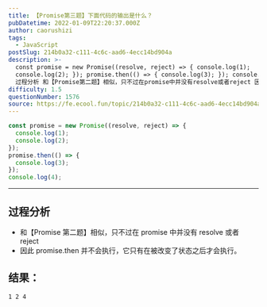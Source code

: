 ```yaml
---
title: 【Promise第三题】下面代码的输出是什么？
pubDatetime: 2022-01-09T22:20:37.000Z
author: caorushizi
tags:
  - JavaScript
postSlug: 214b0a32-c111-4c6c-aad6-4ecc14bd904a
description: >-
  const promise = new Promise((resolve, reject) => { console.log(1);
  console.log(2); }); promise.then(() => { console.log(3); }); console.log(4);
  过程分析 和【Promise第二题】相似，只不过在promise中并没有resolve或者reject 因此pr
difficulty: 1.5
questionNumber: 1576
source: https://fe.ecool.fun/topic/214b0a32-c111-4c6c-aad6-4ecc14bd904a
---
```


```js
const promise = new Promise((resolve, reject) => {
  console.log(1);
  console.log(2);
});
promise.then(() => {
  console.log(3);
});
console.log(4);
```

---

## 过程分析

- 和【Promise 第二题】相似，只不过在 promise 中并没有 resolve 或者 reject
- 因此 promise.then 并不会执行，它只有在被改变了状态之后才会执行。

## 结果：

```
1 2 4
```
